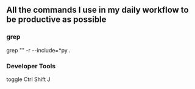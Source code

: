 ## All the commands I use in my daily workflow to be productive as possible
### grep
grep "" -r --include=\*py .
### Developer Tools
toggle Ctrl Shift J
